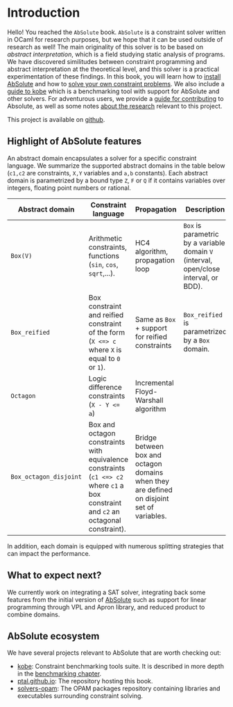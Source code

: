 # Introduction

Hello! You reached the `AbSolute` book.
`AbSolute` is a constraint solver written in OCaml for research purposes, but we hope that it can be used outside of research as well!
The main originality of this solver is to be based on _abstract interpretation_, which is a field studying static analysis of programs.
We have discovered similitudes between constraint programming and abstract interpretation at the theoretical level, and this solver is a practical experimentation of these findings.
In this book, you will learn how to [install AbSolute](getting-started.html) and how to [solve your own constraint problems](learn-absolute.html).
We also include a [guide to kobe](benchmarking.html) which is a benchmarking tool with support for AbSolute and other solvers.
For adventurous users, we provide a [guide for contributing](contributing.html) to Absolute, as well as some notes [about the research](research.html) relevant to this project.

This project is available on [github](https://github.com/ptal/absolute/).

## Highlight of AbSolute features

An abstract domain encapsulates a solver for a specific constraint language.
We summarize the supported abstract domains in the table below (`c1,c2` are constraints, `X,Y` variables and `a,b` constants).
Each abstract domain is parametrized by a bound type `Z`, `F` or `Q` if it contains variables over integers, floating point numbers or rational.

| Abstract domain | Constraint language | Propagation | Description |
| --------------- | -------------------- | ----------- | ----------- |
| `Box(V)`        | Arithmetic constraints, functions (`sin`, `cos`, `sqrt`,...). |  HC4 algorithm, propagation loop | `Box` is parametric by a variable domain `V` (interval, open/close interval, or BDD). |
| `Box_reified`   | Box constraint and reified constraint of the form (`X <=> c` where `X` is equal to `0` or `1`). | Same as `Box` + support for reified constraints | `Box_reified` is parametrized by a `Box` domain. |
| `Octagon`       | Logic difference constraints (`X - Y <= a`) | Incremental Floyd-Warshall algorithm | |
| `Box_octagon_disjoint`   | Box and octagon constraints with equivalence constraints (`c1 <=> c2` where `c1` a box constraint and `c2` an octagonal constraint).  | Bridge between box and octagon domains when they are defined on disjoint set of variables. |

In addition, each domain is equipped with numerous splitting strategies that can impact the performance.

## What to expect next?

We currently work on integrating a SAT solver, integrating back some features from the initial version of [AbSolute](https://github.com/mpelleau/) such as support for linear programming through VPL and Apron library, and reduced product to combine domains.

## AbSolute ecosystem

We have several projects relevant to AbSolute that are worth checking out:

* [kobe](https://github.com/ptal/kobe): Constraint benchmarking tools suite.
It is described in more depth in the [benchmarking chapter](benchmarking.md).
* [ptal.github.io](https://github.com/ptal/ptal.github.io): The repository hosting this book.
* [solvers-opam](https://github.com/ptal/solvers-opam): The OPAM packages repository containing libraries and executables surrounding constraint solving.
